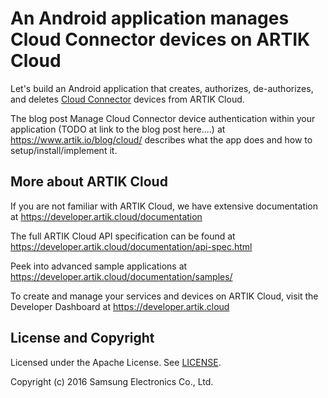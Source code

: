 # An Android application manages Cloud Connector devices on ARTIK Cloud

Let's build an Android application that creates, authorizes, de-authorizes, and deletes [Cloud Connector](https://developer.artik.cloud/documentation/connect-the-data/using-cloud-connectors.html) devices from ARTIK Cloud.

The blog post Manage Cloud Connector device authentication within your application
(TODO at link to the blog post here....) at https://www.artik.io/blog/cloud/ describes what the app does and how to setup/install/implement it.

More about ARTIK Cloud
---------------

If you are not familiar with ARTIK Cloud, we have extensive documentation at https://developer.artik.cloud/documentation

The full ARTIK Cloud API specification can be found at https://developer.artik.cloud/documentation/api-spec.html

Peek into advanced sample applications at https://developer.artik.cloud/documentation/samples/

To create and manage your services and devices on ARTIK Cloud, visit the Developer Dashboard at https://developer.artik.cloud

License and Copyright
---------------------

Licensed under the Apache License. See [LICENSE](https://github.com/artikcloud/sample-android-manage-cc-device/blob/master/LICENSE).

Copyright (c) 2016 Samsung Electronics Co., Ltd.
